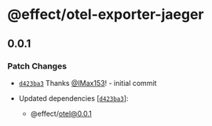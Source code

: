 # @effect/otel-exporter-jaeger

## 0.0.1

### Patch Changes

- [`d423ba3`](https://github.com/Effect-TS/otel/commit/d423ba36cdec23233e67e582d49f4c5f9b74b0f8) Thanks [@IMax153](https://github.com/IMax153)! - initial commit

- Updated dependencies [[`d423ba3`](https://github.com/Effect-TS/otel/commit/d423ba36cdec23233e67e582d49f4c5f9b74b0f8)]:
  - @effect/otel@0.0.1
